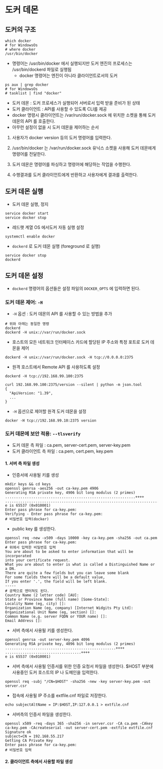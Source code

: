 # 도커 데몬

## 도커의 구조

```shell
which docker
# for WindowsOs
# where docker
/usr/bin/docker
```
- 명령어는 /usr/bin/docker 에서 실행되지만 도커 엔진의 프로세스는 /usr/bin/dockerd 파일로 실행됨
  - docker 명령어는 엔진이 아니라 클라이언트로서의 도커
```shell
ps aux | grep docker
# for WindowsOs
# tasklist | find "docker"
```

- 도커 데몬 : 도커 프로세스가 실행되어 서버로서 입력 받을 준비가 된 상태
- 도커 클라이언트 : API를 사용할 수 있도록 CLI를 제공
- docker 명령시 클라이언트는 /var/run/docker.sock 에 위치한 소켓을 통해 도커 데몬의 API 를 호출한다.
- 아무런 설정이 없을 시 도커 데몬을 제어하는 순서

1. 사용자가 docker version 등의 도커 명령어를 입력한다.

2. /usr/bin/docker 는 /var/run/docker.sock 유닉스 소켓을 사용해 도커 데몬에게 명령어를 전달한다.

3. 도커 데몬은 명령어를 파싱하고 명령어에 해당하는 작업을 수행한다.

4. 수행결과를 도커 클라이언트에게 반환하고 사용자에게 결과를 출력한다.

## 도커 데몬 실행

- 도커 데몬 실행, 정지
```shell
service docker start
service docker stop
```

- 레드햇 계열 OS 에서도커 자동 실행 설정
```shell
systemctl enable docker
```

- `dockerd` 로 도커 데몬 실행 (foreground 로 실행)

```shell
service docker stop
dockerd
```

## 도커 데몬 설정

- `dockerd` 명령어의 옵션들은 설정 파일의 `DOCKER_OPTS` 에 입력하면 된다.

### 도커 데몬 제어: `-H`

- `-H` 옵션 : 도커 데몬의 API 를 사용할 수 있는 방법을 추가

```shell
# 위와 아래는 동일한 명령
dockerd
dockerd -H unix://var/run/docker.sock
```
- 호스트의 모든 네트워크 인터페이스 카드에 할당된 IP 주소와 특정 포트로 도커 데몬을 제어
```shell
dockerd -H unix://var/run/docker.sock -H tcp://0.0.0.0:2375
```
- 원격 호스트에서 Remote API 를 사용하도록 설정
```shell
dockerd -H tcp://192.168.99.100:2375
```
```shell
curl 192.168.99.100:2375/version --silent | python -m json.tool
{
  "ApiVersion: "1.39",
  ...
}
```
- `-H` 옵션으로 제어할 원격 도커 데몬을 설정
```shell
docker -H tcp://192.168.99.10:2375 version
```

### 도커 데몬에 보안 적용: `--tlsverify`

- 도커 데몬 측 파일 : ca.pem, server-cert.pem, server-key.pem
- 도커 클라이언트 측 파일 : ca.pem, cert.pem, key.pem

#### 1. 서버 측 파일 생성

- 인증서에 사용될 키를 생성
```shell
mkdir keys && cd keys
openssl genrsa -aes256 -out ca-key.pem 4906
Generating RSA private key, 4906 bit long modulus (2 primes)
............................................................++++
...............................................................................................................................................................................................................................................................................................................................++++
e is 65537 (0x010001)
Enter pass phrase for ca-key.pem:
Verifying - Enter pass phrase for ca-key.pem:
# 비밀번호 입력(docker)
```
- public key 를 생성한다.
```shell
openssl req -new -x509 -days 10000 -key ca-key.pem -sha256 -out ca.pem
Enter pass phrase for ca-key.pem:
# 위에서 입력한 비밀번호 입력
You are about to be asked to enter information that will be incorporated
into your certificate request.
What you are about to enter is what is called a Distinguished Name or a DN.
There are quite a few fields but you can leave some blank
For some fields there will be a default value,
If you enter '.', the field will be left blank.
-----
# 공백으로 엔터쳐도 된다.
Country Name (2 letter code) [AU]:
State or Province Name (full name) [Some-State]:
Locality Name (eg, city) []:
Organization Name (eg, company) [Internet Widgits Pty Ltd]:
Organizational Unit Name (eg, section) []:
Common Name (e.g. server FQDN or YOUR name) []:
Email Address []:
```
- 서버 측에서 사용될 키를 생성한다.
```shell
openssl genrsa -out server-key.pem 4096
Generating RSA private key, 4096 bit long modulus (2 primes)
...................................................++++
...................................++++
e is 65537 (0x010001)
```
- 서버 측에서 사용될 인증서를 위한 인증 요청서 파일을 생성한다. $HOST 부분에 사용중인 도커 호스트의 IP 나 도메인을 입력한다.
```shell
openssl req -subj "/CN=$HOST" -sha256 -new -key server-key.pem -out server.csr
```
- 접속에 사용될 IP 주소를 extfile.cnf 파일로 저장한다.
```shell
echo subjectAltName = IP:$HOST,IP:127.0.0.1 > extfile.cnf
```
- 서버측의 인증서 파일을 생성한다.
```shell
openssl x509 -req -days 365 -sha256 -in server.csr -CA ca.pem -CAkey ca-key.pem -CAcreateserial -out server-cert.pem -extfile extfile.cnf
Signature ok
subject=CN = 192.168.55.217
Getting CA Private Key
Enter pass phrase for ca-key.pem:
# 비밀번호 입력
```

#### 2. 클라이언트 측에서 사용할 파일 생성

